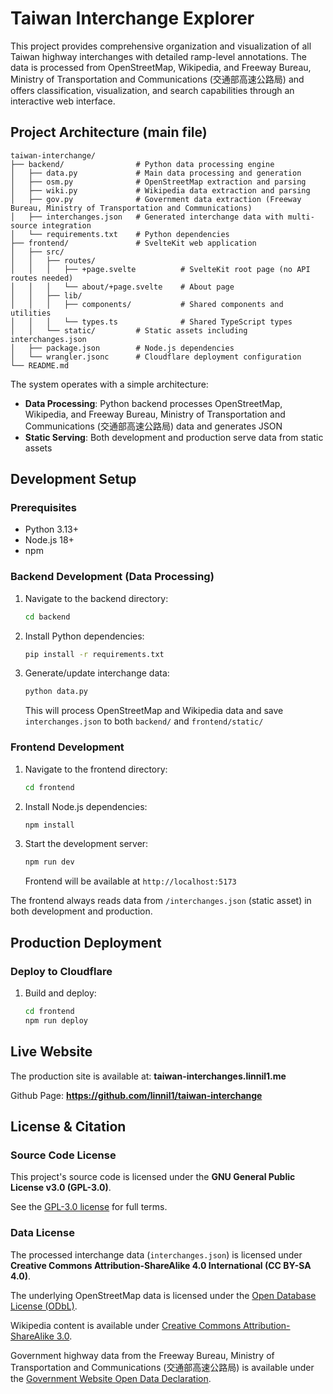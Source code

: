 # Taiwan Interchange Explorer

This project provides comprehensive organization and visualization of all Taiwan highway interchanges with detailed ramp-level annotations. The data is processed from OpenStreetMap, Wikipedia, and Freeway Bureau, Ministry of Transportation and Communications (交通部高速公路局) and offers classification, visualization, and search capabilities through an interactive web interface.

## Project Architecture (main file)

```
taiwan-interchange/
├── backend/                # Python data processing engine
│   ├── data.py             # Main data processing and generation
│   ├── osm.py              # OpenStreetMap extraction and parsing
│   ├── wiki.py             # Wikipedia data extraction and parsing
│   ├── gov.py              # Government data extraction (Freeway Bureau, Ministry of Transportation and Communications)
│   ├── interchanges.json   # Generated interchange data with multi-source integration
│   └── requirements.txt    # Python dependencies
├── frontend/               # SvelteKit web application
│   ├── src/
│   │   ├── routes/
│   │   │   ├── +page.svelte          # SvelteKit root page (no API routes needed)
│   │   │   └── about/+page.svelte    # About page
│   │   ├── lib/
│   │   │   ├── components/           # Shared components and utilities
│   │   │   └── types.ts              # Shared TypeScript types
│   │   └── static/         # Static assets including interchanges.json
│   ├── package.json        # Node.js dependencies
│   └── wrangler.jsonc      # Cloudflare deployment configuration
└── README.md
```

The system operates with a simple architecture:
- **Data Processing**: Python backend processes OpenStreetMap, Wikipedia, and Freeway Bureau, Ministry of Transportation and Communications (交通部高速公路局) data and generates JSON
- **Static Serving**: Both development and production serve data from static assets

## Development Setup

### Prerequisites
- Python 3.13+ 
- Node.js 18+
- npm

### Backend Development (Data Processing)
1. Navigate to the backend directory:
   ```bash
   cd backend
   ```

2. Install Python dependencies:
   ```bash
   pip install -r requirements.txt
   ```

3. Generate/update interchange data:
   ```bash
   python data.py
   ```
   This will process OpenStreetMap and Wikipedia data and save `interchanges.json` to both `backend/` and `frontend/static/`

### Frontend Development  
1. Navigate to the frontend directory:
   ```bash
   cd frontend
   ```

2. Install Node.js dependencies:
   ```bash
   npm install
   ```

3. Start the development server:
   ```bash
   npm run dev
   ```
   Frontend will be available at `http://localhost:5173`

The frontend always reads data from `/interchanges.json` (static asset) in both development and production.

## Production Deployment

### Deploy to Cloudflare
1. Build and deploy:
   ```bash
   cd frontend
   npm run deploy
   ```

## Live Website

The production site is available at: **taiwan-interchanges.linnil1.me**

Github Page: **https://github.com/linnil1/taiwan-interchange**

## License & Citation

### Source Code License
This project's source code is licensed under the **GNU General Public License v3.0 (GPL-3.0)**. 

See the [GPL-3.0 license](https://www.gnu.org/licenses/gpl-3.0.html) for full terms.

### Data License
The processed interchange data (`interchanges.json`) is licensed under **Creative Commons Attribution-ShareAlike 4.0 International (CC BY-SA 4.0)**.

The underlying OpenStreetMap data is licensed under the [Open Database License (ODbL)](https://opendatacommons.org/licenses/odbl/).

Wikipedia content is available under [Creative Commons Attribution-ShareAlike 3.0](https://creativecommons.org/licenses/by-sa/3.0/).

Government highway data from the Freeway Bureau, Ministry of Transportation and Communications (交通部高速公路局) is available under the [Government Website Open Data Declaration](https://www.freeway.gov.tw/Publish.aspx?cnid=1660).